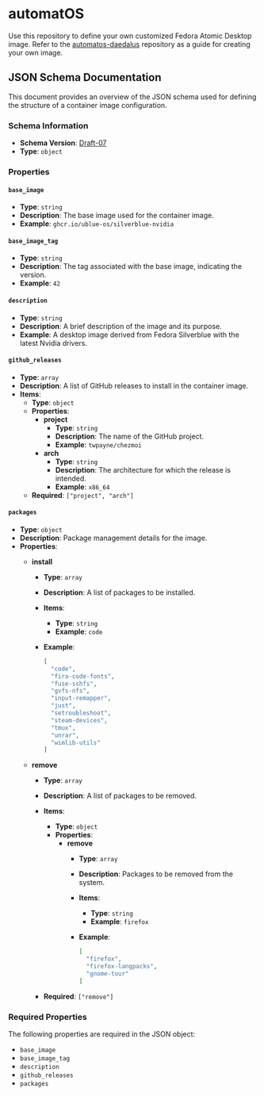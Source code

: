 # automatOS

Use this repository to define your own customized Fedora Atomic Desktop image. Refer to the [automatos-daedalus](https://github.com/cubt85iz/automatos-daedalus) repository as a guide for creating your own image.

## JSON Schema Documentation

This document provides an overview of the JSON schema used for defining the structure of a container image configuration.

### Schema Information

- **Schema Version**: [Draft-07](http://json-schema.org/draft-07/schema#)
- **Type**: `object`

### Properties

#### `base_image`

- **Type**: `string`
- **Description**: The base image used for the container image.
- **Example**: `ghcr.io/ublue-os/silverblue-nvidia`

#### `base_image_tag`

- **Type**: `string`
- **Description**: The tag associated with the base image, indicating the version.
- **Example**: `42`

#### `description`

- **Type**: `string`
- **Description**: A brief description of the image and its purpose.
- **Example**: A desktop image derived from Fedora Silverblue with the latest Nvidia drivers.

#### `github_releases`

- **Type**: `array`
- **Description**: A list of GitHub releases to install in the container image.
- **Items**:
  - **Type**: `object`
  - **Properties**:
    - **project**
      - **Type**: `string`
      - **Description**: The name of the GitHub project.
      - **Example**: `twpayne/chezmoi`
    - **arch**
      - **Type**: `string`
      - **Description**: The architecture for which the release is intended.
      - **Example**: `x86_64`
  - **Required**: `["project", "arch"]`

#### `packages`

- **Type**: `object`
- **Description**: Package management details for the image.
- **Properties**:
  - **install**
    - **Type**: `array`
    - **Description**: A list of packages to be installed.
    - **Items**:
      - **Type**: `string`
      - **Example**: `code`
    - **Example**:

      ```json
      [
        "code",
        "fira-code-fonts",
        "fuse-sshfs",
        "gvfs-nfs",
        "input-remapper",
        "just",
        "setroubleshoot",
        "steam-devices",
        "tmux",
        "unrar",
        "wimlib-utils"
      ]
      ```

  - **remove**
    - **Type**: `array`
    - **Description**: A list of packages to be removed.
    - **Items**:
      - **Type**: `object`
      - **Properties**:
        - **remove**
          - **Type**: `array`
          - **Description**: Packages to be removed from the system.
          - **Items**:
            - **Type**: `string`
            - **Example**: `firefox`
          - **Example**:

            ```json
            [
              "firefox",
              "firefox-langpacks",
              "gnome-tour"
            ]
            ```

    - **Required**: `["remove"]`

### Required Properties

The following properties are required in the JSON object:

- `base_image`
- `base_image_tag`
- `description`
- `github_releases`
- `packages`
